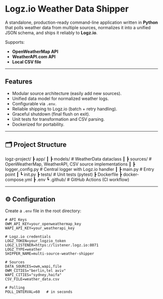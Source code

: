# Logz.io Weather Data Shipper

A standalone, production-ready command-line application written in **Python** that polls weather data from multiple sources, normalizes it into a unified JSON schema, and ships it reliably to **Logz.io**.  

Supports:
- **OpenWeatherMap API**
- **WeatherAPI.com API**
- **Local CSV file**

---

## Features
- Modular source architecture (easily add new sources).
- Unified data model for normalized weather logs.
- Configurable via `.env`.
- Reliable shipping to Logz.io (batch + retry handling).
- Graceful shutdown (final flush on exit).
- Unit tests for transformation and CSV parsing.
- Dockerized for portability.

---

## 🗂 Project Structure


logz-project/
┣ app/
┃ ┣ models/ # WeatherData dataclass
┃ ┣ sources/ # OpenWeatherMap, WeatherAPI, CSV source implementations
┃ ┣ logger_config.py # Central logger with Logz.io handler
┃ ┣ main.py # Entry point
┃ ┗ init.py
┣ tests/ # Unit tests (pytest)
┣ Dockerfile
┣ docker-compose.yml
┣ .env
┗ .github/ # GitHub Actions (CI workflow)



---

## ⚙️ Configuration

Create a `.env` file in the root directory:

```env
# API Keys
OWM_API_KEY=your_openweathermap_key
WAPI_API_KEY=your_weatherapi_key

# Logz.io credentials
LOGZ_TOKEN=your_logzio_token
LOGZ_LISTENER=https://listener.logz.io:8071
LOGZ_TYPE=weather
SHIPPER_NAME=multi-source-weather-shipper

# Sources
DATA_SOURCES=owm,wapi,file
OWM_CITIES="berlin,tel aviv"
WAPI_CITIES="sydney,haifa"
CSV_FILE=weather_data.csv

# Polling
POLL_INTERVAL=60   # in seconds

